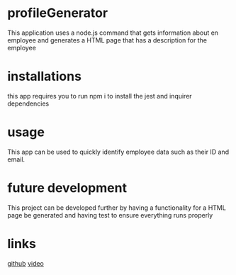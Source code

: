 # profileGenerator
This application uses a node.js command that gets information about en employee and generates a HTML page that has a description for the employee

# installations
this app requires you to run npm i to install the jest and inquirer dependencies

# usage
This app can be used to quickly identify employee data such as their ID and email.

# future development
This project can be developed further by having a functionality for a HTML page be generated and having test to ensure everything runs properly

# links
[github](https://github.com/mmontoya1112/profileGenerator)
[video](https://drive.google.com/file/d/1KUsWyV-0BGl09nQ4HfsRSSj0sC0_XqrD/view)